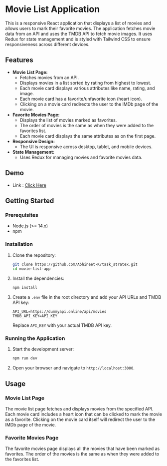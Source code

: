 # Movie List Application

This is a responsive React application that displays a list of movies and allows users to mark their favorite movies. The application fetches movie data from an API and uses the TMDB API to fetch movie images. It uses Redux for state management and is styled with Tailwind CSS to ensure responsiveness across different devices.

## Features

- **Movie List Page:**
  - Fetches movies from an API.
  - Displays movies in a list sorted by rating from highest to lowest.
  - Each movie card displays various attributes like name, rating, and image.
  - Each movie card has a favorite/unfavorite icon (heart icon).
  - Clicking on a movie card redirects the user to the IMDb page of the movie.
- **Favorite Movies Page:**
  - Displays the list of movies marked as favorites.
  - The order of movies is the same as when they were added to the favorites list.
  - Each movie card displays the same attributes as on the first page.
- **Responsive Design:**
  - The UI is responsive across desktop, tablet, and mobile devices.
- **State Management:**
  - Uses Redux for managing movies and favorite movies data.

## Demo
- Link : [Click Here](https://moviedashboard-abhis-projects-d9a36415.vercel.app/)

## Getting Started

### Prerequisites

- Node.js (>= 14.x)
- npm

### Installation

1. Clone the repository:

    ```sh
    git clone https://github.com/Abhineet-K/task_stratex.git
    cd movie-list-app
    ```

2. Install the dependencies:

    ```sh
    npm install
    ```

3. Create a `.env` file in the root directory and add your API URLs and TMDB API key:

    ```env
    API_URL=https://dummyapi.online/api/movies
    TMDB_API_KEY=API_KEY
    ```

    Replace `API_KEY` with your actual TMDB API key.

### Running the Application

1. Start the development server:

    ```sh
    npm run dev
    ```

2. Open your browser and navigate to `http://localhost:3000`.


## Usage

### Movie List Page

The movie list page fetches and displays movies from the specified API. Each movie card includes a heart icon that can be clicked to mark the movie as a favorite. Clicking on the movie card itself will redirect the user to the IMDb page of the movie.

### Favorite Movies Page

The favorite movies page displays all the movies that have been marked as favorites. The order of the movies is the same as when they were added to the favorites list.


